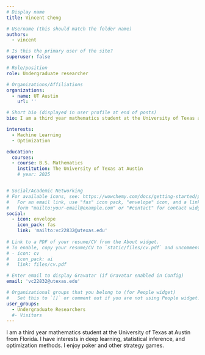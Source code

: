 ```yaml
---
# Display name
title: Vincent Cheng

# Username (this should match the folder name)
authors:
  - vincent

# Is this the primary user of the site?
superuser: false

# Role/position
role: Undergraduate researcher

# Organizations/Affiliations
organizations:
  - name: UT Austin
    url: ''

# Short bio (displayed in user profile at end of posts)
bio: I am a third year mathematics student at the University of Texas at Austin from Florida. I have interests in deep learning, statistical inference, and optimization methods. I enjoy poker and other strategy games.

interests:
  - Machine Learning
  - Optimization

education:
  courses:
  - course: B.S. Mathematics
    institution: The University of Texas at Austin
    # year: 2025


# Social/Academic Networking
# For available icons, see: https://wowchemy.com/docs/getting-started/page-builder/#icons
#   For an email link, use "fas" icon pack, "envelope" icon, and a link in the
#   form "mailto:your-email@example.com" or "#contact" for contact widget.
social:
  - icon: envelope
    icon_pack: fas
    link: 'mailto:vc22832@utexas.edu'
  
# Link to a PDF of your resume/CV from the About widget.
# To enable, copy your resume/CV to `static/files/cv.pdf` and uncomment the lines below.
# - icon: cv
#   icon_pack: ai
#   link: files/cv.pdf

# Enter email to display Gravatar (if Gravatar enabled in Config)
email: 'vc22832@utexas.edu'

# Organizational groups that you belong to (for People widget)
#   Set this to `[]` or comment out if you are not using People widget.
user_groups:
  - Undergraduate Researchers
  #- Visitors
---
```


I am a third year mathematics student at the University of Texas at Austin from Florida. I have interests in deep learning, statistical inference, and optimization methods. I enjoy poker and other strategy games.